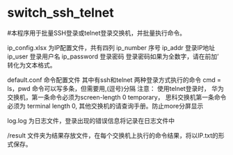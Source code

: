 # switch_ssh_telnet
#本程序用于批量SSH登录或telnet登录交换机，并批量执行命令。

ip_config.xlsx 为IP配置文件，共有四列
	ip_number    序号
	ip_addr      登录IP地址
	ip_user      登录用户名
	ip_password  登录密码    登录密码如果为全数字，请在前加’ 转化为文本格式。
	
default.conf   命令配置文件 其中有ssh和telnet 两种登录方式执行的命令
     cmd = ls，pwd     命令可以写多条，但需要用,(逗号)分隔
注意：
	使用telnet登录时，
	华为交换机，第一条命令必须为screen-length 0 temporary，
	思科交换机第一条命令必须为 terminal length 0,
	其他交换机的请查询手册。防止more分屏显示
	
log.log 为日志文件，登录出现的错误信息将记录在日志文件中


/result 文件夹为结果存放文件，在每个交换机上执行的命令结果，将以IP.txt的形式保存。
